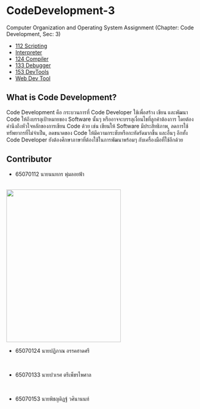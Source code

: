 # CodeDevelopment-3

Computer Organization and Operating System Assignment (Chapter: Code Development, Sec: 3)

 - [112 Scripting](https://github.com/65070153-Pitchayadit-Wasinanon/CodeDevelopment-3/tree/6cf1b4a2318ea6d5e5f1d0203bad5c7fe5a09185/112%20Scripting)
 - [Interpreter](https://github.com/65070153-Pitchayadit-Wasinanon/CodeDevelopment-3/tree/d6a1b5d81d029b5b1722ca8843d1490f65a01b8c/Interpreter)
 - [124 Compiler](https://github.com/65070153-Pitchayadit-Wasinanon/CodeDevelopment-3/tree/1ebc73c3a96ce6d7adbf6ded61ef9956918bfd40/124%20Compiler)
 - [133 Debugger](https://github.com/65070153-Pitchayadit-Wasinanon/CodeDevelopment-3/tree/96197c0b0b38d7c22979226bec1ef487056d4407/133%20Debugger)
 - [153 DevTools](https://github.com/65070153-Pitchayadit-Wasinanon/CodeDevelopment-3/tree/0d115af6c87f0556c5d481c69e24fb47ae48291a/153%20DevTools)
 - [Web Dev Tool](https://github.com/65070153-Pitchayadit-Wasinanon/CodeDevelopment-3/tree/60b70e542f9aee9686f7b4eebdb3ef4bc8dbc0c1/WebDevTool)
## What is Code Development?

Code Development คือ กระบวนการที่ Code Developer ใช้เพื่อสร้าง เขียน และพัฒนา Code ให้ถึงบรรลุเป้าหมายของ Software นั้นๆ หรืออาจจะบรรลุเงื่อนไขที่ลูกค้าต้องการ โดยต้องคำนึงถึงหัวใจหลักของการเขียน Code ด้วย เช่น เขียนให้ Software มีประสิทธิภาพ, ลดการใช้ทรัพยากรที่ไม่จำเป็น, ลดขนาดของ Code ให้มีความกระชับหรือกะทัดรัดมากขึ้น และอื่นๆ อีกทั้ง Code Developer ยังต้องศึกษาภาษาที่ต้องใช้ในการพัฒนาพร้อมๆ กับเครื่องมือที่ใช้อีกด้วย


## Contributor

- 65070112 นายนนทกร พุ่มลอยฟ้า
<br>

   <img src='https://cdn.discordapp.com/attachments/1040883264354791468/1205888788119691334/IMG_4904.png?ex=65da0273&is=65c78d73&hm=faefeea2cd3aa8713b8e21b561e8d01c4c9741e18b9d42e3c4a82338ab5462a4&' width='300' height='400'>
<br>
  
- 65070124 นายปฏิภาณ อรรคฮาดศรี

<br>
  
- 65070133 นายปวเรศ ตรีเพ็ชรไพศาล
  
<br>
  
- 65070153 นายพิชญดิฏฐ์ วศินานนท์

